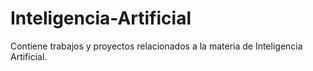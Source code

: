 # Inteligencia-Artificial
Contiene trabajos y proyectos relacionados a la materia de Inteligencia Artificial.

